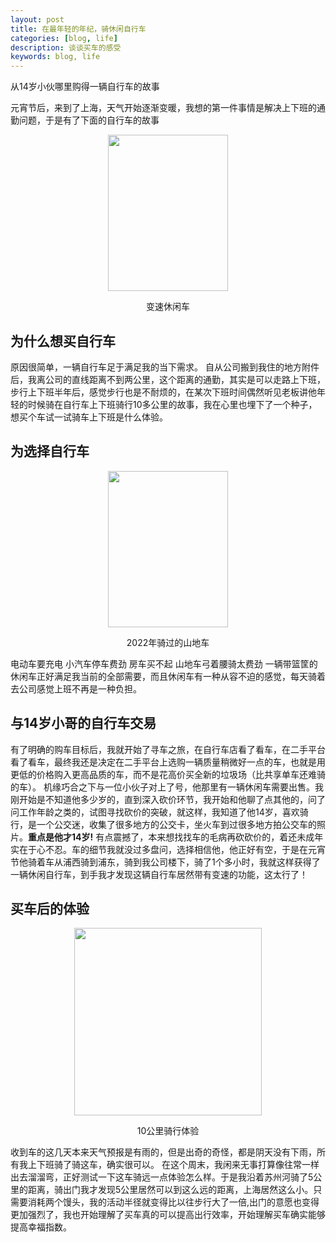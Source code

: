 ```yaml
---
layout: post
title: 在最年轻的年纪，骑休闲自行车
categories: [blog, life]
description: 谈谈买车的感受
keywords: blog, life
---
```

从14岁小伙哪里购得一辆自行车的故事


元宵节后，来到了上海，天气开始逐渐变暖，我想的第一件事情是解决上下班的通勤问题，于是有了下面的自行车的故事
<div align="center"><img width="192" height="250" src="{{ assets_base_url }}/images/blog/2025年的休闲车.jpg"/>
<p>变速休闲车</p>
</div>

## 为什么想买自行车
原因很简单，一辆自行车足于满足我的当下需求。
自从公司搬到我住的地方附件后，我离公司的直线距离不到两公里，这个距离的通勤，其实是可以走路上下班，步行上下班半年后，感觉步行也是不耐烦的，在某次下班时间偶然听见老板讲他年轻的时候骑在自行车上下班骑行10多公里的故事，我在心里也埋下了一个种子，想买个车试一试骑车上下班是什么体验。


## 为选择自行车
<div align="center"><img width="192" height="250" src="{{ assets_base_url }}/images/blog/2022年的山地车.jpg"/>
<p>2022年骑过的山地车</p>
</div>
电动车要充电  
小汽车停车费劲  
房车买不起  
山地车弓着腰骑太费劲  
一辆带篮筐的休闲车正好满足我当前的全部需要，而且休闲车有一种从容不迫的感觉，每天骑着去公司感觉上班不再是一种负担。

## 与14岁小哥的自行车交易
有了明确的购车目标后，我就开始了寻车之旅，在自行车店看了看车，在二手平台看了看车，最终我还是决定在二手平台上选购一辆质量稍微好一点的车，也就是用更低的价格购入更高品质的车，而不是花高价买全新的垃圾场（比共享单车还难骑的车）。
机缘巧合之下与一位小伙子对上了号，他那里有一辆休闲车需要出售。我刚开始是不知道他多少岁的，直到深入砍价环节，我开始和他聊了点其他的，问了问工作年龄之类的，试图寻找砍价的突破，就这样，我知道了他14岁，喜欢骑行，是一个公交迷，收集了很多地方的公交卡，坐火车到过很多地方拍公交车的照片。**重点是他才14岁!** 有点震撼了，本来想找找车的毛病再砍砍价的，着还未成年实在于心不忍。车的细节我就没过多盘问，选择相信他，他正好有空，于是在元宵节他骑着车从浦西骑到浦东，骑到我公司楼下，骑了1个多小时，我就这样获得了一辆休闲自行车，到手我才发现这辆自行车居然带有变速的功能，这太行了！

## 买车后的体验
<div align="center"><img width="300" height="300" src="{{ assets_base_url }}/images/blog/第一次骑行体验.jpg"/>
<p>10公里骑行体验</p>
</div>
收到车的这几天本来天气预报是有雨的，但是出奇的奇怪，都是阴天没有下雨，所有我上下班骑了骑这车，确实很可以。
在这个周末，我闲来无事打算像往常一样出去溜溜弯，正好测试一下这车骑远一点体验怎么样。于是我沿着苏州河骑了5公里的距离，骑出门我才发现5公里居然可以到这么远的距离，上海居然这么小。只需要消耗两个馒头，我的活动半径就变得比以往步行大了一倍,出门的意愿也变得更加强烈了，我也开始理解了买车真的可以提高出行效率，开始理解买车确实能够提高幸福指数。



